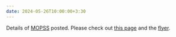 ```yaml
---
date: 2024-05-26T10:00:00+3:30
---
```

Details of [MOPSS](/MOTP/MTIS) posted. Please check out [this page](MTIS) and the [flyer](static_files/MTIS/flyer.pdf).
